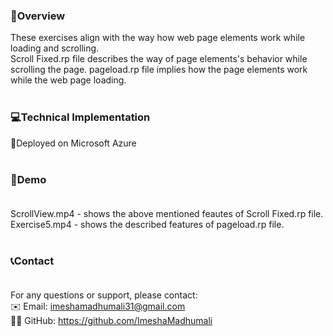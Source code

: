 ### 🚀Overview

These exercises align with the way how web page elements work while loading and scrolling.<br>
Scroll Fixed.rp file describes the way of page elements's behavior while scrolling the page.
pageload.rp file implies how the page elements work while the web page loading.<br><br>

### 💻Technical Implementation<br>

🔴Deployed on Microsoft Azure<br><br>

### 📼Demo<br><br>
ScrollView.mp4 - shows the above mentioned feautes of Scroll Fixed.rp file. 
Exercise5.mp4 - shows the described features of pageload.rp file.<br><br>

### 📞Contact<br><br>
For any questions or support, please contact:<br>
✉️ Email: imeshamadhumali31@gmail.com<br>
👩‍💻 GitHub: https://github.com/ImeshaMadhumali



